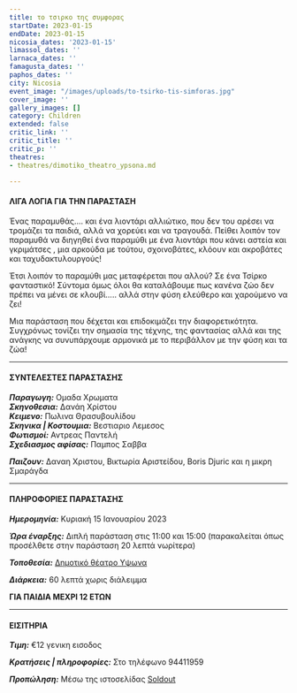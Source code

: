 ```yaml
---
title: το τσιρκο της συμφορας
startDate: 2023-01-15
endDate: 2023-01-15
nicosia_dates: '2023-01-15'
limassol_dates: ''
larnaca_dates: ''
famagusta_dates: ''
paphos_dates: ''
city: Nicosia
event_image: "/images/uploads/to-tsirko-tis-simforas.jpg"
cover_image: ''
gallery_images: []
category: Children
extended: false
critic_link: ''
critic_title: ''
critic_p: ''
theatres:
- theatres/dimotiko_theatro_ypsona.md

---
```

#### ΛΙΓΑ ΛΟΓΙΑ ΓΙΑ ΤΗΝ ΠΑΡΑΣΤΑΣΗ

Ένας παραμυθάς.... και ένα λιοντάρι αλλιώτικο, που δεν του αρέσει να τρομάζει τα παιδιά, αλλά να χορεύει και να τραγουδά. Πείθει λοιπόν τον παραμυθά να διηγηθεί ένα παραμύθι με ένα λιοντάρι που κάνει αστεία και γκριμάτσες , μια αρκούδα με τούτου, σχοινοβάτες, κλόουν και ακροβάτες και ταχυδακτυλουργούς!

Έτσι λοιπόν το παραμύθι μας μεταφέρεται που αλλού? Σε ένα Τσίρκο φανταστικό! Σύντομα όμως όλοι θα καταλάβουμε πως κανένα ζώο δεν πρέπει να μένει σε κλουβί..... αλλά στην φύση ελεύθερο και χαρούμενο να ζει!

Μια παράσταση που δέχεται και επιδοκιμάζει την διαφορετικότητα. Συγχρόνως τονίζει την σημασία της τέχνης, της φαντασίας αλλά και της ανάγκης να συνυπάρχουμε αρμονικά με το περιβάλλον με την φύση και τα ζώα!

***

#### ΣΥΝΤΕΛΕΣΤΕΣ ΠΑΡΑΣΤΑΣΗΣ

**_Παραγωγη:_** Ομαδα Χρωματα  
**_Σκηνοθεσια:_** Δανάη Χρίστου   
**_Κειμενο:_** Πωλινα Θρασυβουλίδου   
**_Σκηνικα | Κοστουμια:_** Βεστιαριο Λεμεσος   
**_Φωτισμοί:_** Αντρεας Παντελή   
**_Σχεδιασμος αφίσας:_** Παμπος Σαββα

**_Παιζουν:_** Δαναη Χριστου, Βικτωρία Αριστείδου, Boris Djuric και η μικρη Σμαράγδα

***

#### ΠΛΗΡΟΦΟΡΙΕΣ ΠΑΡΑΣΤΑΣΗΣ

**_Ημερομηνία:_** Κυριακή 15 Ιανουαρίου 2023

**_Ώρα έναρξης:_** Διπλή παράσταση στις 11:00 και 15:00 (παρακαλείται όπως προσέλθετε στην παράσταση 20 λεπτά νωρίτερα)

**_Τοποθεσία:_** [Δημοτικό θέατρο Υψωνα](?#map)

**_Διάρκεια:_** 60 λεπτά χωρις διάλειμμα

**ΓΙΑ ΠΑΙΔΙΑ ΜΕΧΡΙ 12 ΕΤΩΝ** 

***

#### ΕΙΣΙΤΗΡΙΑ

**_Τιμη:_** €12 γενικη εισοδος

**_Κρατήσεις | πληροφορίες:_** Στο τηλέφωνο 94411959

**_Προπώληση:_** Μέσω της ιστοσελίδας [Soldout](https://www.soldoutticketbox.com/to-tsirko-tis-symforas-jan-2023/?lang=en)